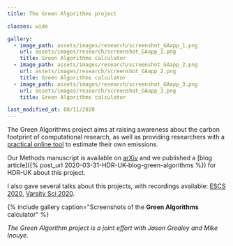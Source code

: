 ```yaml
---
title: The Green Algorithms project

classes: wide

gallery:
  - image_path: assets/images/research/screenshot_GAapp_1.png
    url: assets/images/research/screenshot_GAapp_1.png
    title: Green Algorithms calculator
  - image_path: assets/images/research/screenshot_GAapp_2.png
    url: assets/images/research/screenshot_GAapp_2.png
    title: Green Algorithms calculator
  - image_path: assets/images/research/screenshot_GAapp_3.png
    url: assets/images/research/screenshot_GAapp_3.png
    title: Green Algorithms calculator

last_modified_at: 08/11/2020
---
```



The Green Algorithms project aims at raising awareness about the carbon footprint of computational research,
as well as providing researchers with a [practical online tool](www.green-algorithms.org) to estimate their own emissions.

Our Methods manuscript is available on [arXiv](https://arxiv.org/abs/2007.07610) and we published a [blog article]({% post_url 2020-03-31-HDR-UK-blog-green-algorithms %}) for HDR-UK about this project.

I also gave several talks about this projects, with recordings available: [ESCS 2020](https://youtu.be/f9LOQ_L__ak), [Varsity Sci 2020](https://t.co/pYoZNE2hEL?amp=1).

{% include gallery caption="Screenshots of the __Green Algorithms__ calculator" %}

_The Green Algorithm project is a joint effort with Jason Grealey and Mike Inouye._